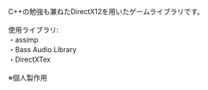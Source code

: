C++の勉強も兼ねたDirectX12を用いたゲームライブラリです。<br>
<br>
使用ライブラリ:<br>
・assimp<br>
・Bass Audio Library<br>
・DirectXTex<br>
<br>
※個人製作用
